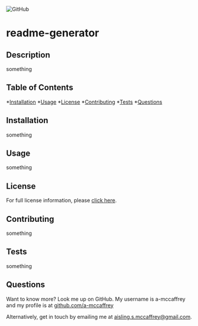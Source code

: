 
![GitHub](https://img.shields.io/github/license/a-mccaffrey/readme-generator)

# readme-generator

## Description

something

## Table of Contents

*[Installation](#installation)
*[Usage](#usage)
*[License](#license)
*[Contributing](#contributing)
*[Tests](#tests)
*[Questions](#questions)

## Installation

something

## Usage

something

## License

For full license information, please [click here](https://choosealicense.com/licenses/AGPL-3.0/). 

## Contributing

something

## Tests

something

## Questions

Want to know more? Look me up on GitHub. My username is a-mccaffrey and my profile is at [github.com/a-mccaffrey](github.com/a-mccaffrey)

Alternatively, get in touch by emailing me at [aisling.s.mccaffrey@gmail.com](mailto:aisling.s.mccaffrey@gmail.com).
